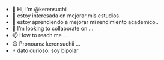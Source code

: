 - 👋 Hi, I’m @kerensuchii
- 👀 estoy interesada en mejorar mis estudios.
- 🌱 estoy aprendiendo a mejorar mi rendimiento academico..
- 💞️ I’m looking to collaborate on ...
- 📫 How to reach me ...
- 😄 Pronouns: kerensuchii ...
- ⚡ dato curioso: soy bipolar 

<!---
kerensuchii/kerensuchii is a ✨ special ✨ repository because its `README.md` (this file) appears on your GitHub profile.
You can click the Preview link to take a look at your changes.
--->
